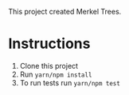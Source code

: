 This project created Merkel Trees.

# Instructions

1. Clone this project
2. Run `yarn/npm install`
3. To run tests run `yarn/npm test`

